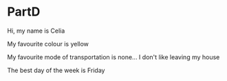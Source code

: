 # PartD

Hi, my name is Celia

My favourite colour is yellow

My favourite mode of transportation is none... I don't like leaving my house

The best day of the week is Friday
